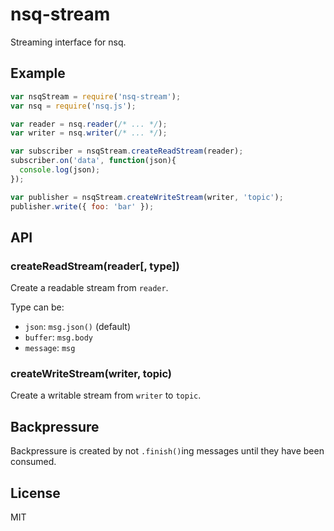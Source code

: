
# nsq-stream

  Streaming interface for nsq.

## Example

```js
var nsqStream = require('nsq-stream');
var nsq = require('nsq.js');

var reader = nsq.reader(/* ... */);
var writer = nsq.writer(/* ... */);

var subscriber = nsqStream.createReadStream(reader);
subscriber.on('data', function(json){
  console.log(json);
});

var publisher = nsqStream.createWriteStream(writer, 'topic');
publisher.write({ foo: 'bar' });
```

## API

### createReadStream(reader[, type])

  Create a readable stream from `reader`.

  Type can be:

  - `json`: `msg.json()` (default)
  - `buffer`: `msg.body`
  - `message`: `msg`

### createWriteStream(writer, topic)

  Create a writable stream from `writer` to `topic`.

## Backpressure

  Backpressure is created by not `.finish()`ing messages until they have
  been consumed.

## License

  MIT

